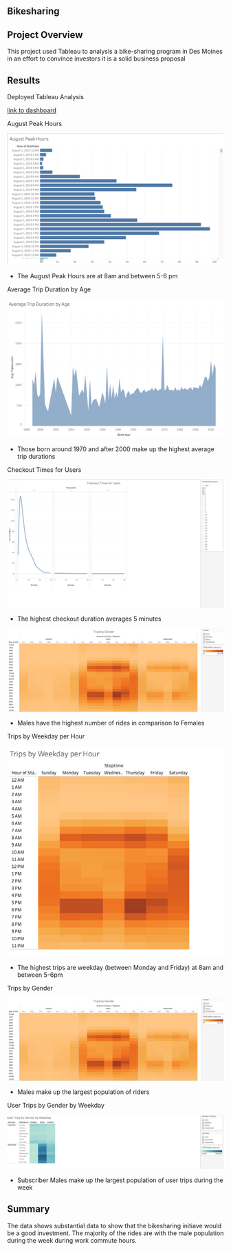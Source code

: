 ## Bikesharing

## Project Overview
This project used Tableau to analysis a bike-sharing program in Des Moines in an effort to convince investors it is a solid business proposal

## Results

Deployed Tableau Analysis

[link to dashboard](https://public.tableau.com/app/profile/dolores3708/viz/Bikesharing_16387226161420/Story1?publish=yes)

August Peak Hours

![August_Peak_Hours](https://github.com/doloresbryant83/bikesharing/blob/main/August_Peak_Hours.png)

- The August Peak Hours are at 8am and between 5-6 pm

Average Trip Duration by Age

![Avg_Trip_Duration_Age](https://github.com/doloresbryant83/bikesharing/blob/main/Avg_Trip_Duration_Age.png)

- Those born around 1970 and after 2000 make up the highest average trip durations

Checkout Times for Users

![Checkout_Times_Users](https://github.com/doloresbryant83/bikesharing/blob/main/Checkout_Times_Users.png)

- The highest checkout duration averages 5 minutes

![Checkout_Times_Gender](https://github.com/doloresbryant83/bikesharing/blob/main/Trips_by_Gender.png)

- Males have the highest number of rides in comparison to Females

Trips by Weekday per Hour

![Trips_by_Weekday_Hour](https://github.com/doloresbryant83/bikesharing/blob/main/Trips_by_Weekday_Hour.png)

- The highest trips are weekday (between Monday and Friday) at 8am and between 5-6pm

Trips by Gender

![Trips_by_Gender](https://github.com/doloresbryant83/bikesharing/blob/main/Trips_by_Gender.png)

- Males make up the largest population of riders

User Trips by Gender by Weekday

![User_Trips_by_Gender](https://github.com/doloresbryant83/bikesharing/blob/main/User_Trips_by_Gender.png)

- Subscriber Males make up the largest population of user trips during the week

## Summary

The data shows substantial data to show that the bikesharing initiave would be a good investment.  The majority of the rides are with the male population during the week during work commute hours.
